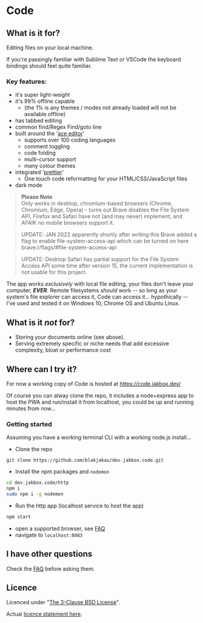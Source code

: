 # Code

## What is it for?

Editing files on your local machine. 

If you're passingly familiar with Sublime Text or VSCode the keyboard bindings should feel quite familiar. 

### Key features: 
- it's super light-weight
- it's 99% offline capable 
	- (the 1% is any themes / modes not already loaded will not be available offline)
- has tabbed editing
- common find/Regex Find/goto line
- built around the '[ace editor](https://ace.c9.io)'
	- supports over 100 coding languages
	- comment toggling
	- code folding
	- multi-cursor support
	- many colour themes
- integrated '[prettier](https://prettier.io/)' 
	- One touch code reformatting for your HTML/CSS/JavaScript files
- dark mode

>**Please Note**  
> Only works in desktop, chromium-based browsers (Chrome, Chromium, Edge, Opera) - turns out Brave disables the File System API, Firefox and Safari have not (and may never) implement, and AFAIK no mobile browsers support it.

> UPDATE: JAN 2022 apparently shortly after writing this Brave added a flag to enable file-system-access-api which can be turned on here  brave://flags/#file-system-access-api

> UPDATE: Desktop Safari has partial support for the File System Access API some time after version 15, the current implementation is not usable for this project.



The app works _exclusively_ with local file editing, your files don't leave your computer, __*EVER*__. Remote filesystems _should_ work -- so long as your system's file explorer can access it, Code can access it... hypothically -- I've used and tested it on Windows 10, Chrome OS and Ubuntu Linux.

## What is it _not_ for?
- Storing your documents online (see above).
- Serving extremely specific or niche needs that add excessive complexity, bloat or performance cost

## Where can I try it?
For now a working copy of Code is hosted at https://code.jakbox.dev/

Of course you can alway clone the repo, it includes a node+express app to host the PWA and run/install it from localhost, you could be up and running minutes from now...

### Getting started

Assuming you have a working terminal CLI with a working node.js install...

- Clone the repo
```shell
git clone https://github.com/blakjakau/dev.jakbox.code.git
```

- Install the npm packages and `nodemon`
```sh
cd dev.jakbox.code/http
npm i
sudo npm i -g nodemon
```

- Run the http app (localhost service to host the app)
```sh
npm start
```

- open a supported browser, see [FAQ](FAQ.md#user-content-can-i-run-it-in-x-browser)
- navigate to `localhost:8083`

## I have other questions
Check the [FAQ](FAQ.md) before asking them.

## Licence
Licenced under "[The 3-Clause BSD License](https://opensource.org/licenses/BSD-3-Clause)". 

Actual [licence statement here](licence.md).
